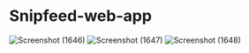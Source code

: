 # Snipfeed-web-app
![Screenshot (1646)](https://user-images.githubusercontent.com/87571140/138654845-18e79416-f53d-41a3-98b5-b5503aa54519.png)
![Screenshot (1647)](https://user-images.githubusercontent.com/87571140/138654873-f618076d-6a0d-44a8-ae6a-943028f9f2b8.png)
![Screenshot (1648)](https://user-images.githubusercontent.com/87571140/138654902-ba017882-fc7d-46ef-812d-9bed47d04e85.png)
